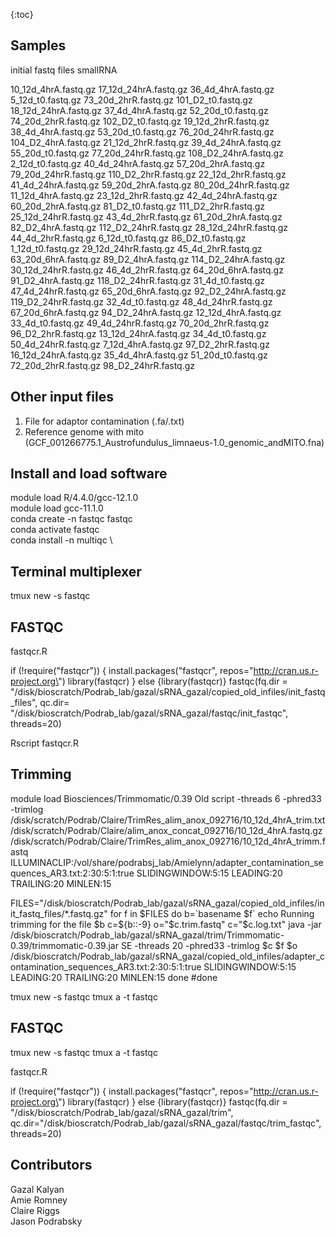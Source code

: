 {:toc}

## Samples
initial fastq files smallRNA


10_12d_4hrA.fastq.gz 17_12d_24hrA.fastq.gz 36_4d_4hrA.fastq.gz \
5_12d_t0.fastq.gz 73_20d_2hrR.fastq.gz 101_D2_t0.fastq.gz \
18_12d_24hrA.fastq.gz 37_4d_4hrA.fastq.gz 52_20d_t0.fastq.gz \
74_20d_2hrR.fastq.gz 102_D2_t0.fastq.gz 19_12d_2hrR.fastq.gz \
38_4d_4hrA.fastq.gz 53_20d_t0.fastq.gz 76_20d_24hrR.fastq.gz \
104_D2_4hrA.fastq.gz 21_12d_2hrR.fastq.gz 39_4d_24hrA.fastq.gz \
55_20d_t0.fastq.gz 77_20d_24hrR.fastq.gz 108_D2_24hrA.fastq.gz \
2_12d_t0.fastq.gz 40_4d_24hrA.fastq.gz 57_20d_2hrA.fastq.gz \
79_20d_24hrR.fastq.gz 110_D2_2hrR.fastq.gz 22_12d_2hrR.fastq.gz \
41_4d_24hrA.fastq.gz 59_20d_2hrA.fastq.gz 80_20d_24hrR.fastq.gz \
11_12d_4hrA.fastq.gz 23_12d_2hrR.fastq.gz 42_4d_24hrA.fastq.gz \
60_20d_2hrA.fastq.gz 81_D2_t0.fastq.gz 111_D2_2hrR.fastq.gz \
25_12d_24hrR.fastq.gz 43_4d_2hrR.fastq.gz 61_20d_2hrA.fastq.gz \
82_D2_4hrA.fastq.gz 112_D2_24hrR.fastq.gz 28_12d_24hrR.fastq.gz \
44_4d_2hrR.fastq.gz 6_12d_t0.fastq.gz 86_D2_t0.fastq.gz \
1_12d_t0.fastq.gz 29_12d_24hrR.fastq.gz 45_4d_2hrR.fastq.gz \
63_20d_6hrA.fastq.gz 89_D2_4hrA.fastq.gz 114_D2_24hrA.fastq.gz \
30_12d_24hrR.fastq.gz 46_4d_2hrR.fastq.gz 64_20d_6hrA.fastq.gz \
91_D2_4hrA.fastq.gz 118_D2_24hrR.fastq.gz 31_4d_t0.fastq.gz \
47_4d_24hrR.fastq.gz 65_20d_6hrA.fastq.gz 92_D2_24hrA.fastq.gz \
119_D2_24hrR.fastq.gz 32_4d_t0.fastq.gz 48_4d_24hrR.fastq.gz \
67_20d_6hrA.fastq.gz 94_D2_24hrA.fastq.gz 12_12d_4hrA.fastq.gz \
33_4d_t0.fastq.gz 49_4d_24hrR.fastq.gz 70_20d_2hrR.fastq.gz \
96_D2_2hrR.fastq.gz 13_12d_24hrA.fastq.gz 34_4d_t0.fastq.gz \
50_4d_24hrR.fastq.gz 7_12d_4hrA.fastq.gz 97_D2_2hrR.fastq.gz \
16_12d_24hrA.fastq.gz 35_4d_4hrA.fastq.gz 51_20d_t0.fastq.gz \
72_20d_2hrR.fastq.gz 98_D2_24hrR.fastq.gz

## Other input files
1. File for adaptor contamination (.fa/.txt)
2. Reference genome with mito (GCF_001266775.1_Austrofundulus_limnaeus-1.0_genomic_andMITO.fna)

## Install and load software

module load R/4.4.0/gcc-12.1.0  \
module load gcc-11.1.0  \
conda create -n fastqc fastqc  \
conda activate fastqc  \
conda install -n multiqc \

## Terminal multiplexer

tmux new -s fastqc

## FASTQC 

fastqcr.R

if (!require(\"fastqcr\")) { install.packages(\"fastqcr\",
repos=\"http://cran.us.r-project.org\") library(fastqcr) } else
{library(fastqcr)} fastqc(fq.dir =
\"/disk/bioscratch/Podrab_lab/gazal/sRNA_gazal/copied_old_infiles/init_fastq_files\",
qc.dir=
\"/disk/bioscratch/Podrab_lab/gazal/sRNA_gazal/fastqc/init_fastqc\",
threads=20)

Rscript fastqcr.R

## Trimming 

module load Biosciences/Trimmomatic/0.39 Old script -threads 6 -phred33
-trimlog
/disk/scratch/Podrab/Claire/TrimRes_alim_anox_092716/10_12d_4hrA_trim.txt
/disk/scratch/Podrab/Claire/alim_anox_concat_092716/10_12d_4hrA.fastq.gz
/disk/scratch/Podrab/Claire/TrimRes_alim_anox_092716/10_12d_4hrA_trimm.fastq
ILLUMINACLIP:/vol/share/podrabsj_lab/Amielynn/adapter_contamination_sequences_AR3.txt:2:30:5:1:true
SLIDINGWINDOW:5:15 LEADING:20 TRAILING:20 MINLEN:15

FILES=\"/disk/bioscratch/Podrab_lab/gazal/sRNA_gazal/copied_old_infiles/init_fastq_files/\*.fastq.gz\"
for f in \$FILES do b=\`basename \$f\` echo Running trimming for the
file \$b c=\${b::-9} o=\"\$c.trim.fastq\" c=\"\$c.log.txt\" java -jar
/disk/bioscratch/Podrab_lab/gazal/sRNA_gazal/trim/Trimmomatic-0.39/trimmomatic-0.39.jar
SE -threads 20 -phred33 -trimlog \$c \$f \$o
/disk/bioscratch/Podrab_lab/gazal/sRNA_gazal/copied_old_infiles/adapter_contamination_sequences_AR3.txt:2:30:5:1:true
SLIDINGWINDOW:5:15 LEADING:20 TRAILING:20 MINLEN:15 done #done

tmux new -s fastqc tmux a -t fastqc

## FASTQC 

tmux new -s fastqc tmux a -t fastqc

fastqcr.R

if (!require(\"fastqcr\")) { install.packages(\"fastqcr\",
repos=\"http://cran.us.r-project.org\") library(fastqcr) } else
{library(fastqcr)} fastqc(fq.dir =
\"/disk/bioscratch/Podrab_lab/gazal/sRNA_gazal/trim\",
qc.dir=\"/disk/bioscratch/Podrab_lab/gazal/sRNA_gazal/fastqc/trim_fastqc\",
threads=20)

## Contributors
Gazal Kalyan \
Amie Romney \
Claire Riggs \
Jason Podrabsky 
